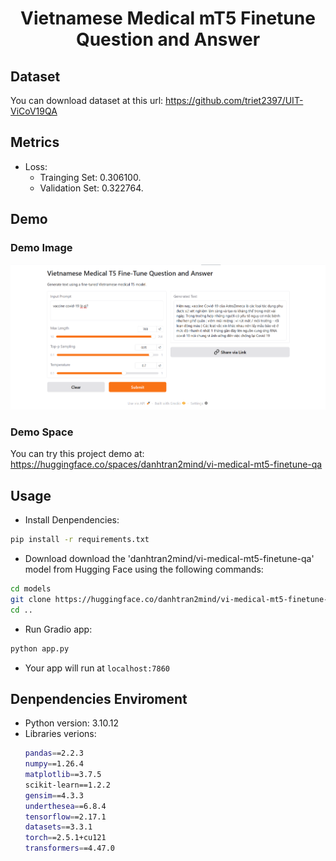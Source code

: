 <div align="center">
  <h1>
    Vietnamese Medical mT5 Finetune Question and Answer
  </h1>
</div>

## Dataset
You can download dataset at this url: https://github.com/triet2397/UIT-ViCoV19QA
## Metrics
- Loss:
  - Trainging Set: 0.306100.
  - Validation Set: 0.322764.

## Demo
### Demo Image
![Demo Image](https://github.com/danhtran2mind/vi-medical-mt5-finetune-qa/blob/main/demo_images/demo.png)
### Demo Space
You can try this project demo at: https://huggingface.co/spaces/danhtran2mind/vi-medical-mt5-finetune-qa

## Usage
- Install Denpendencies:
```bash
pip install -r requirements.txt
```
- Download download the 'danhtran2mind/vi-medical-mt5-finetune-qa' model from Hugging Face using the following commands:
```bash
cd models
git clone https://huggingface.co/danhtran2mind/vi-medical-mt5-finetune-qa
cd ..
```
- Run Gradio app:
```bash
python app.py
```
- Your app will run at `localhost:7860`

## Denpendencies Enviroment
- Python version: 3.10.12
- Libraries verions:
  ```bash
  pandas==2.2.3
  numpy==1.26.4
  matplotlib==3.7.5
  scikit-learn==1.2.2
  gensim==4.3.3
  underthesea==6.8.4
  tensorflow==2.17.1
  datasets==3.3.1
  torch==2.5.1+cu121
  transformers==4.47.0
  ```
